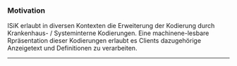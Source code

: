 ### Motivation

ISiK erlaubt in diversen Kontexten die Erweiterung der Kodierung durch Krankenhaus- / Systeminterne Kodierungen.
Eine machinene-lesbare Rpräsentation dieser Kodierungen erlaubt es Clients dazugehörige Anzeigetext und Definitionen zu verarbeiten.

---